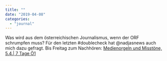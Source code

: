 ```yaml
---
title: ""
date: "2019-04-08"
categories: 
  - "journal"
---
```


Was wird aus dem österreichischen Journalismus, wenn der ORF schrumpfen muss? Für den letzten #doublecheck hat @nadjasnews auch mich dazu gefragt. Bis Freitag zum Nachhören: [Medienorgeln und Misstöne, 5.4.| 7 Tage Ö1](https://oe1.orf.at/player/20190405/549480)
